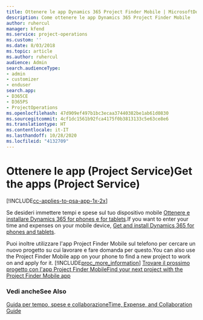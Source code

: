 ```yaml
---
title: Ottenere le app Dynamics 365 Project Finder Mobile | MicrosoftDocs
description: Come ottenere le app Dynamics 365 Project Finder Mobile
author: ruhercul
manager: kfend
ms.service: project-operations
ms.custom: ''
ms.date: 8/03/2018
ms.topic: article
ms.author: ruhercul
audience: Admin
search.audienceType:
- admin
- customizer
- enduser
search.app:
- D365CE
- D365PS
- ProjectOperations
ms.openlocfilehash: 47d909ef497b1bc3ecaa37440382be1ab61d0830
ms.sourcegitcommit: 4cf1dc1561b92fca4175f0b3813133c5e63ce8e6
ms.translationtype: HT
ms.contentlocale: it-IT
ms.lasthandoff: 10/28/2020
ms.locfileid: "4132709"
---
```

# <a name="get-the-apps-project-service"></a><span data-ttu-id="daa81-103">Ottenere le app (Project Service)</span><span class="sxs-lookup"><span data-stu-id="daa81-103">Get the apps (Project Service)</span></span>

[!INCLUDE[cc-applies-to-psa-app-1x-2x](../includes/cc-applies-to-psa-app-1x-2x.md)]

<span data-ttu-id="daa81-104">Se desideri immettere tempi e spese sul tuo dispositivo mobile [Ottenere e installare Dynamics 365 for phones e for tablets](https://docs.microsoft.com/dynamics365/mobile-app/dynamics-365-phones-tablets-users-guide).</span><span class="sxs-lookup"><span data-stu-id="daa81-104">If you want to enter your time and expenses on your mobile device, [Get and install Dynamics 365 for phones and tablets](https://docs.microsoft.com/dynamics365/mobile-app/dynamics-365-phones-tablets-users-guide).</span></span>  
  
 <span data-ttu-id="daa81-105">Puoi inoltre utilizzare l'app Project Finder Mobile sul telefono per cercare un nuovo progetto su cui lavorare e fare domanda per questo.</span><span class="sxs-lookup"><span data-stu-id="daa81-105">You can also use the Project Finder Mobile app on your phone to find a new project to work on and apply for it.</span></span> [!INCLUDE[proc_more_information](../includes/proc-more-information.md)] <span data-ttu-id="daa81-106">[Trovare il prossimo progetto con l'app Project Finder Mobile](../psa/find-next-project-finder-mobile-app.md)</span><span class="sxs-lookup"><span data-stu-id="daa81-106">[Find your next project with the Project Finder Mobile app](../psa/find-next-project-finder-mobile-app.md)</span></span> 
  
### <a name="see-also"></a><span data-ttu-id="daa81-107">Vedi anche</span><span class="sxs-lookup"><span data-stu-id="daa81-107">See Also</span></span>  
 [<span data-ttu-id="daa81-108">Guida per tempo, spese e collaborazione</span><span class="sxs-lookup"><span data-stu-id="daa81-108">Time, Expense, and Collaboration Guide</span></span>](../psa/time-expense-collaboration-guide.md)
